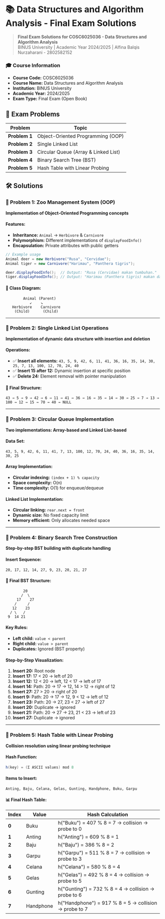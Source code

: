 # 📚 Data Structures and Algorithm Analysis - Final Exam Solutions
> **Final Exam Solutions for COSC6025036 - Data Structures and Algorithm Analysis**  
> BINUS University | Academic Year 2024/2025 | Alfina Balqis Nurzaharani - 2802582152

### 🎓 Course Information
- **Course Code:** COSC6025036
- **Course Name:** Data Structures and Algorithm Analysis
- **Institution:** BINUS University
- **Academic Year:** 2024/2025
- **Exam Type:** Final Exam (Open Book)

## 🎯 Exam Problems

| Problem | Topic |
|---------|-------|
| **Problem 1** | Object-Oriented Programming (OOP) |
| **Problem 2** | Single Linked List |
| **Problem 3** | Circular Queue (Array & Linked List) |
| **Problem 4** | Binary Search Tree (BST) |
| **Problem 5** | Hash Table with Linear Probing |

## 🛠️ Solutions

### 🔹 Problem 1: Zoo Management System (OOP)
**Implementation of Object-Oriented Programming concepts**

#### Features:
- **Inheritance:** `Animal` → `Herbivore` & `Carnivore`
- **Polymorphism:** Different implementations of `displayFoodInfo()`
- **Encapsulation:** Private attributes with public getters

```java
// Example usage
Animal deer = new Herbivore("Rusa", "Cervidae");
Animal tiger = new Carnivore("Harimau", "Panthera tigris");

deer.displayFoodInfo();  // Output: "Rusa (Cervidae) makan tumbuhan."
tiger.displayFoodInfo(); // Output: "Harimau (Panthera tigris) makan daging."
```

#### 📐 Class Diagram:
```
        Animal (Parent)
           ↙    ↘
   Herbivore    Carnivore
    (Child)      (Child)
```

---

### 🔹 Problem 2: Single Linked List Operations
**Implementation of dynamic data structure with insertion and deletion**

#### Operations:
- ✅ **Insert all elements:** `43, 5, 9, 42, 6, 11, 41, 36, 16, 35, 14, 30, 25, 7, 13, 100, 12, 70, 24, 40`
- ✅ **Insert 15 after 12:** Dynamic insertion at specific position
- ✅ **Delete 24:** Element removal with pointer manipulation

#### 🔗 Final Structure:
```
43 → 5 → 9 → 42 → 6 → 11 → 41 → 36 → 16 → 35 → 14 → 30 → 25 → 7 → 13 → 100 → 12 → 15 → 70 → 40 → NULL
```

---

### 🔹 Problem 3: Circular Queue Implementation
**Two implementations: Array-based and Linked List-based**

#### Data Set:
`43, 5, 9, 42, 6, 11, 41, 7, 13, 100, 12, 70, 24, 40, 36, 16, 35, 14, 30, 25`

#### Array Implementation:
- **Circular indexing:** `(index + 1) % capacity`
- **Space complexity:** O(n)
- **Time complexity:** O(1) for enqueue/dequeue

#### Linked List Implementation:
- **Circular linking:** `rear.next = front`
- **Dynamic size:** No fixed capacity limit
- **Memory efficient:** Only allocates needed space

---

### 🔹 Problem 4: Binary Search Tree Construction
**Step-by-step BST building with duplicate handling**

#### Insert Sequence:
`20, 17, 12, 14, 27, 9, 23, 20, 21, 27`

#### 🌳 Final BST Structure:
```
        20
       /  \
     17    27
    /     /
   12    23
  / \   /
 9  14 21
```

#### Key Rules:
- **Left child:** `value < parent`
- **Right child:** `value > parent`
- **Duplicates:** Ignored (BST property)

#### Step-by-Step Visualization:
1. **Insert 20:** Root node
2. **Insert 17:** 17 < 20 → left of 20
3. **Insert 12:** 12 < 20 → left, 12 < 17 → left of 17
4. **Insert 14:** Path: 20 → 17 → 12, 14 > 12 → right of 12
5. **Insert 27:** 27 > 20 → right of 20
6. **Insert 9:** Path: 20 → 17 → 12, 9 < 12 → left of 12
7. **Insert 23:** Path: 20 → 27, 23 < 27 → left of 27
8. **Insert 20:** Duplicate → ignored
9. **Insert 21:** Path: 20 → 27 → 23, 21 < 23 → left of 23
10. **Insert 27:** Duplicate → ignored

---

### 🔹 Problem 5: Hash Table with Linear Probing
**Collision resolution using linear probing technique**

#### Hash Function:
```java
h(key) = (Σ ASCII values) mod 8
```

#### Items to Insert:
`Anting, Baju, Celana, Gelas, Gunting, Handphone, Buku, Garpu`

#### 📊 Final Hash Table:

| Index | Value | Hash Calculation |
|-------|-------|------------------|
| **0** | Buku | h("Buku") = 407 % 8 = 7 → collision → probe to 0 |
| **1** | Anting | h("Anting") = 609 % 8 = 1 |
| **2** | Baju | h("Baju") = 386 % 8 = 2 |
| **3** | Garpu | h("Garpu") = 511 % 8 = 7 → collision → probe to 3 |
| **4** | Celana | h("Celana") = 580 % 8 = 4 |
| **5** | Gelas | h("Gelas") = 492 % 8 = 4 → collision → probe to 5 |
| **6** | Gunting | h("Gunting") = 732 % 8 = 4 → collision → probe to 6 |
| **7** | Handphone | h("Handphone") = 917 % 8 = 5 → collision → probe to 7 |
